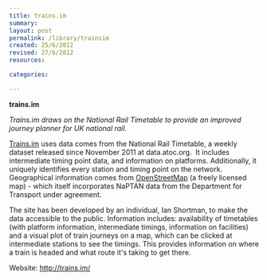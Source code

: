 ```yaml
---
title: trains.im
summary:
layout: post
permalink: /library/trainsim
created: 25/6/2012
revised: 27/6/2012
resources:

categories:

---
```


<p><strong>trains.im</strong></p>
<p><em>Trains.im draws on the National Rail Timetable to provide an improved journey planner for UK national rail.</em></p>
<p><a href="http://trains.im/" rel="nofollow">Trains.im</a> uses data comes from the National Rail Timetable, a weekly dataset released since November 2011 at data.atoc.org.  It includes intermediate timing point data, and information on platforms. Additionally, it uniquely identifies every station and timing point on the network. Geographical information comes from <a href="/library/Open-Street-Map-Foundation" rel="nofollow">OpenStreetMap</a> (a freely licensed map) - which itself incorporates NaPTAN data from the Department for Transport under agreement.</p>
<p>The site has been developed by an individual, Ian Shortman, to make the data accessible to the public. Information includes: availability of timetables (with platform information, intermediate timings, information on facilities) and a visual plot of train journeys on a map, which can be clicked at intermediate stations to see the timings. This provides information on where a train is headed and what route it's taking to get there.</p>
<p>Website: <a href="http://trains.im/" rel="nofollow">http://trains.im/</a></p>
